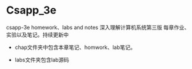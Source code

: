 # Csapp_3e
csapp-3e homework、labs and notes
深入理解计算机系统第三版 每章作业、实验以及笔记。持续更新中

+ chap文件夹中包含本章笔记、homwork、lab笔记。

+ labs文件夹包含lab源码
